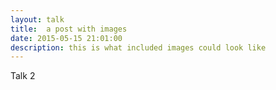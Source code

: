 ```yaml
---
layout: talk
title:  a post with images
date: 2015-05-15 21:01:00
description: this is what included images could look like
---
```


Talk 2